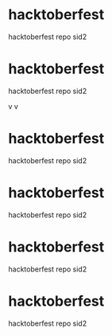 # hacktoberfest
hacktoberfest repo
sid2

# hacktoberfest
hacktoberfest repo
sid2


v
v

# hacktoberfest
hacktoberfest repo
sid2
# hacktoberfest
hacktoberfest repo
sid2
# hacktoberfest
hacktoberfest repo
sid2
# hacktoberfest
hacktoberfest repo
sid2
